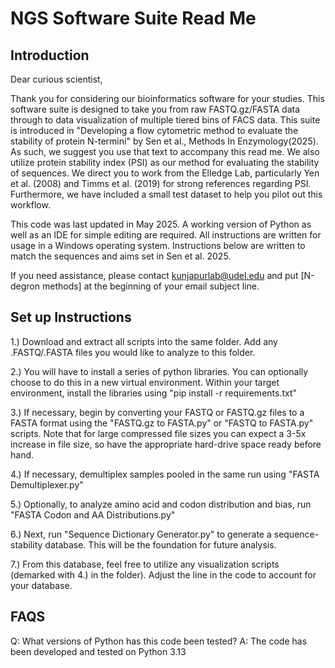 # NGS Software Suite Read Me


## Introduction
Dear curious scientist,

Thank you for considering our bioinformatics software for your studies. This software suite is designed to take you from raw FASTQ.gz/FASTA data through to data visualization of multiple tiered bins of FACS data. This suite is introduced in "Developing a flow cytometric method to evaluate the stability of protein N-termini" by Sen et al., Methods In Enzymology(2025). As such, we suggest you use that text to accompany this read me. We also utilize protein stability index (PSI) as our method for evaluating the stability of sequences. We direct you to work from the Elledge Lab, particularly Yen et al. (2008) and Timms et al. (2019) for strong references regarding PSI. Furthermore, we have included a small test dataset to help you pilot out this workflow.

This code was last updated in May 2025. A working version of Python as well as an IDE for simple editing are required. All instructions are written for usage in a Windows operating system. Instructions below are written to match the sequences and aims set in Sen et al. 2025.

If you need assistance, please contact kunjapurlab@udel.edu and put [N-degron methods] at the beginning of your email subject line.

## Set up Instructions

1.) Download and extract all scripts into the same folder. Add any .FASTQ/.FASTA files you would like to analyze to this folder.

2.) You will have to install a series of python libraries. You can optionally choose to do this in a new virtual environment. Within your target environment, install the libraries using "pip install -r requirements.txt"

3.) If necessary, begin by converting your FASTQ or FASTQ.gz files to a FASTA format using the "FASTQ.gz to FASTA.py" or "FASTQ to FASTA.py" scripts. Note that for large 
compressed file sizes you can expect a 3-5x increase in file size, so have the appropriate hard-drive space ready before hand.

4.) If necessary, demultiplex samples pooled in the same run using "FASTA Demultiplexer.py"

5.) Optionally, to analyze amino acid and codon distribution and bias, run "FASTA Codon and AA Distributions.py" 

6.) Next, run "Sequence Dictionary Generator.py" to generate a sequence-stability database. This will be the foundation for future analysis.

7.) From this database, feel free to utilize any visualization scripts (demarked with 4.) in the folder). Adjust the line in the code to account for your database.

## FAQS 
Q: What versions of Python has this code been tested?
A: The code has been developed and tested on Python 3.13
